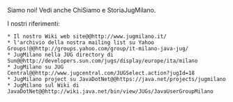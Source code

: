 Siamo noi! Vedi anche ChiSiamo e StoriaJugMilano.

I nostri riferimenti:

	* Il nostro Wiki web site@@http://www.jugmilano.it/
	* l'archivio della nostra mailing list su Yahoo Groups!@@http://groups.yahoo.com/group/it-milano-java-jug/
	* JugMilano nella JUG directory di Sun@@http://developers.sun.com/jugs/display/europe/ita/milano
	* JugMilano su JUG Central@@http://www.jugcentral.com/JUGSelect.action?jugId=18
	* JugMilano project su JavaDotNet@@https://java.net/projects/jugmilano
	* JugMilano sul Wiki di JavaDotNet@@http://wiki.java.net/bin/view/JUGs/JavaUserGroupMilano



